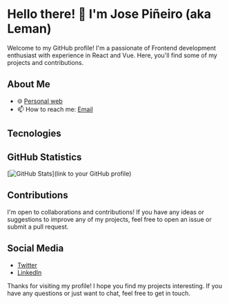 # Hello there! 👋 I'm Jose Piñeiro (aka Leman)

Welcome to my GitHub profile! I'm a passionate of Frontend development enthusiast with experience in React and Vue. Here, you'll find some of my projects and contributions.

## About Me

- 🌐 [Personal web](https://leman.dev)
- 📫 How to reach me: [Email](leman.pineiro.garcia@gmail.com)

## Tecnologies

## GitHub Statistics

[![GitHub Stats](https://github-readme-stats.vercel.app/api?username=yourusername&show_icons=true&theme=dark)](link to your GitHub profile)

## Contributions

I'm open to collaborations and contributions! If you have any ideas or suggestions to improve any of my projects, feel free to open an issue or submit a pull request.

## Social Media

- [Twitter](https://x.com/navylemux)
- [LinkedIn](https://www.linkedin.com/in/josempineiro/)

Thanks for visiting my profile! I hope you find my projects interesting. If you have any questions or just want to chat, feel free to get in touch.

